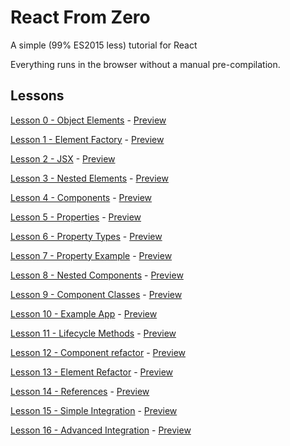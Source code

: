 # React From Zero

A simple (99% ES2015 less) tutorial for React

Everything runs in the browser without a manual pre-compilation.

## Lessons

[Lesson 0 - Object Elements](https://github.com/kay-is/react-from-zero/blob/master/00-object-elements.html) -
[Preview](https://cdn.rawgit.com/kay-is/react-from-zero/62dc2789/00-object-elements.html)

[Lesson 1 - Element Factory](https://github.com/kay-is/react-from-zero/blob/master/01-element-factory.html) -
[Preview](https://cdn.rawgit.com/kay-is/react-from-zero/62dc2789/01-element-factory.html)

[Lesson 2 - JSX](https://github.com/kay-is/react-from-zero/blob/master/02-jsx.html) -
[Preview](https://cdn.rawgit.com/kay-is/react-from-zero/62dc2789/02-jsx.html)

[Lesson 3 - Nested Elements](https://github.com/kay-is/react-from-zero/blob/master/03-nested-elements.html) -
[Preview](https://cdn.rawgit.com/kay-is/react-from-zero/62dc2789/03-nested-elements.html)

[Lesson 4 - Components](https://github.com/kay-is/react-from-zero/blob/master/04-components.html) -
[Preview](https://cdn.rawgit.com/kay-is/react-from-zero/62dc2789/04-components.html)

[Lesson 5 - Properties](https://github.com/kay-is/react-from-zero/blob/master/05-properties.html) -
[Preview](https://cdn.rawgit.com/kay-is/react-from-zero/62dc2789/05-properties.html)

[Lesson 6 - Property Types](https://github.com/kay-is/react-from-zero/blob/master/06-property-types.html) -
[Preview](https://cdn.rawgit.com/kay-is/react-from-zero/62dc2789/06-property-types.html)

[Lesson 7 - Property Example](https://github.com/kay-is/react-from-zero/blob/master/07-property-example.html) -
[Preview](https://cdn.rawgit.com/kay-is/react-from-zero/62dc2789/07-property-example.html)

[Lesson 8 - Nested Components](https://github.com/kay-is/react-from-zero/blob/master/08-nested-components.html) -
[Preview](https://cdn.rawgit.com/kay-is/react-from-zero/62dc2789/08-nested-components.html)

[Lesson 9 - Component Classes](https://github.com/kay-is/react-from-zero/blob/master/09-component-classes.html) -
[Preview](https://cdn.rawgit.com/kay-is/react-from-zero/62dc2789/09-component-classes.html)

[Lesson 10 - Example App](https://github.com/kay-is/react-from-zero/blob/master/10-example-app.html) -
[Preview](https://cdn.rawgit.com/kay-is/react-from-zero/62dc2789/10-example-app.html)

[Lesson 11 - Lifecycle Methods](https://github.com/kay-is/react-from-zero/blob/master/11-lifecycle-methods.html) -
[Preview](https://cdn.rawgit.com/kay-is/react-from-zero/62dc2789/11-lifecycle-methods.html)

[Lesson 12 - Component refactor](https://github.com/kay-is/react-from-zero/blob/master/12-component-refactor.html) -
[Preview](https://cdn.rawgit.com/kay-is/react-from-zero/62dc2789/12-component-refactor.html)

[Lesson 13 - Element Refactor](https://github.com/kay-is/react-from-zero/blob/master/13-element-refactor.html) -
[Preview](https://cdn.rawgit.com/kay-is/react-from-zero/62dc2789/13-element-refactor.html)

[Lesson 14 - References](https://github.com/kay-is/react-from-zero/blob/master/14-references.html) -
[Preview](https://cdn.rawgit.com/kay-is/react-from-zero/62dc2789/14-references.html)

[Lesson 15 - Simple Integration](https://github.com/kay-is/react-from-zero/blob/master/15-simple-integration.html) -
[Preview](https://cdn.rawgit.com/kay-is/react-from-zero/62dc2789/15-simple-integration.html)

[Lesson 16 - Advanced Integration](https://github.com/kay-is/react-from-zero/blob/master/16-advanced-integration.html) -
[Preview](https://cdn.rawgit.com/kay-is/react-from-zero/62dc2789/16-advanced-integration.html)
